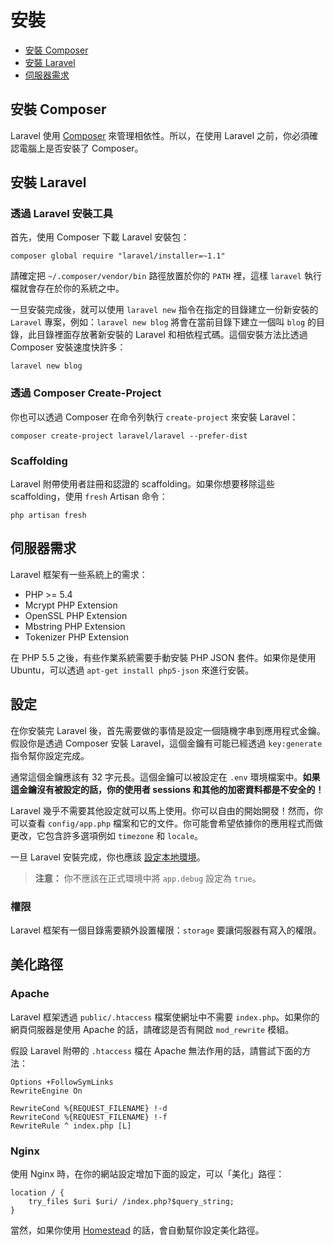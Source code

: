 # 安裝

- [安裝 Composer](#install-composer)
- [安裝 Laravel](#install-laravel)
- [伺服器需求](#server-requirements)

<a name="install-composer"></a>
## 安裝 Composer

Laravel 使用 [Composer](http://getcomposer.org) 來管理相依性。所以，在使用 Laravel 之前，你必須確認電腦上是否安裝了 Composer。

<a name="install-laravel"></a>
## 安裝 Laravel

### 透過 Laravel 安裝工具

首先，使用 Composer 下載 Laravel 安裝包：

	composer global require "laravel/installer=~1.1"

請確定把 `~/.composer/vendor/bin` 路徑放置於你的 `PATH` 裡，這樣 `laravel` 執行檔就會存在於你的系統之中。

一旦安裝完成後，就可以使用 `laravel new` 指令在指定的目錄建立一份新安裝的 `Laravel` 專案，例如：`laravel new blog` 將會在當前目錄下建立一個叫 `blog` 的目錄，此目錄裡面存放著新安裝的 Laravel 和相依程式碼。這個安裝方法比透過 Composer 安裝速度快許多：

	laravel new blog

### 透過 Composer Create-Project

你也可以透過 Composer 在命令列執行 `create-project` 來安裝 Laravel：

	composer create-project laravel/laravel --prefer-dist

### Scaffolding

Laravel 附帶使用者註冊和認證的 scaffolding。如果你想要移除這些 scaffolding，使用 `fresh` Artisan 命令：

	php artisan fresh

<a name="server-requirements"></a>
## 伺服器需求

Laravel 框架有一些系統上的需求：

- PHP >= 5.4
- Mcrypt PHP Extension
- OpenSSL PHP Extension
- Mbstring PHP Extension
- Tokenizer PHP Extension

在 PHP 5.5 之後，有些作業系統需要手動安裝 PHP JSON 套件。如果你是使用 Ubuntu，可以透過 `apt-get install php5-json` 來進行安裝。

<a name="configuration"></a>
## 設定

在你安裝完 Laravel 後，首先需要做的事情是設定一個隨機字串到應用程式金鑰。假設你是透過 Composer 安裝 Laravel，這個金鑰有可能已經透過 `key:generate` 指令幫你設定完成。

通常這個金鑰應該有 32 字元長。這個金鑰可以被設定在 `.env` 環境檔案中。**如果這金鑰沒有被設定的話，你的使用者 sessions 和其他的加密資料都是不安全的！**

Laravel 幾乎不需要其他設定就可以馬上使用。你可以自由的開始開發！然而，你可以查看 `config/app.php` 檔案和它的文件。你可能會希望依據你的應用程式而做更改，它包含許多選項例如 `timezone` 和 `locale`。

一旦 Laravel 安裝完成，你也應該 [設定本地環境](/docs/5.0/configuration#environment-configuration)。

> **注意：** 你不應該在正式環境中將 `app.debug` 設定為 `true`。

<a name="permissions"></a>
### 權限

Laravel 框架有一個目錄需要額外設置權限：`storage` 要讓伺服器有寫入的權限。

<a name="pretty-urls"></a>
## 美化路徑

### Apache

Laravel 框架透過 `public/.htaccess` 檔案使網址中不需要 `index.php`。如果你的網頁伺服器是使用 Apache 的話，請確認是否有開啟 `mod_rewrite` 模組。

假設 Laravel 附帶的 `.htaccess` 檔在 Apache 無法作用的話，請嘗試下面的方法：

	Options +FollowSymLinks
	RewriteEngine On

	RewriteCond %{REQUEST_FILENAME} !-d
	RewriteCond %{REQUEST_FILENAME} !-f
	RewriteRule ^ index.php [L]

### Nginx

使用 Nginx 時，在你的網站設定增加下面的設定，可以「美化」路徑：

    location / {
        try_files $uri $uri/ /index.php?$query_string;
    }

當然，如果你使用 [Homestead](/docs/5.0/homestead) 的話，會自動幫你設定美化路徑。

